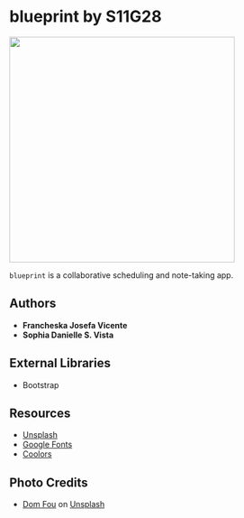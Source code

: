 # blueprint by S11G28
<p><img src="https://github.com/DLSU-CCAPDEV/2021T2-G28/blob/15ec5b6bf1ae579b7bd4a88375c06626d0887f23/images/logo.png" width="400px"></p>

`blueprint` is a collaborative scheduling and note-taking app.

## Authors
- **Francheska Josefa Vicente**
- **Sophia Danielle S. Vista**

## External Libraries
- Bootstrap

## Resources
- [Unsplash](https://unsplash.com/)
- [Google Fonts](https://fonts.google.com/)
- [Coolors](https://coolors.co/f1faee-a8dadc-457b9d-1d3557-222222)

## Photo Credits
- [Dom Fou](https://unsplash.com/@domlafou?utm_source=unsplash&utm_medium=referral&utm_content=creditCopyText) on [Unsplash](https://unsplash.com/s/photos/university?utm_source=unsplash&utm_medium=referral&utm_content=creditCopyText)
  
